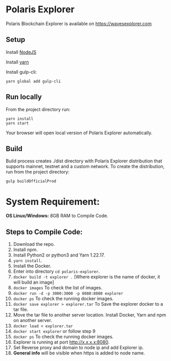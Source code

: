 # Polaris Explorer

Polaris Blockchain Explorer is available on https://wavesexplorer.com

## Setup

Install [NodeJS](https://nodejs.org/en/download/)

Install [yarn](https://yarnpkg.com/lang/en/docs/install/)

Install gulp-cli:
```
yarn global add gulp-cli
```

## Run locally

From the project directory run:

```
yarn install 
yarn start
```

Your browser will open local version of Polaris Explorer automatically.

## Build

Build process creates ./dist directory with Polaris Explorer distribution that supports mainnet, testnet and a custom network. 
To create the distribution, run from the project directory:
```
gulp buildOfficialProd
```

# System Requirement: <br>
**OS Linux/Windows:** 8GB RAM to Compile Code.

## Steps to Compile Code:
 
1. Download the repo.  
2. Install npm.
3. Install Python2 or python3 and Yarn 1.22.17.
4. `yarn install`.
5. Install the Docker.
6. Enter into directory `cd polaris-explorer`.
7. `docker build -t explorer .` [Where explorer is the name of docker, it will build an image]
8. `docker images` To check the list of images.
9. `docker run -d -p 3000:3000 -p 8080:8080 explorer`
10. `docker ps` To check the running docker images.
11. `docker save explorer > explorer.tar` To Save the explorer docker to a tar file.
12. Move the tar file to another server location. Install Docker, Yarn and npm on another server.
13. `docker load < explorer.tar`
14. `docker start explorer` or follow step 9
15. `docker ps` To check the running docker images.
16. Explorer is running at port http://x.x.x.x:8080.
17. Set Reverse proxy and domain to node ip and add Explorer ip.
18. **General info** will be visible when https is added to node name.


